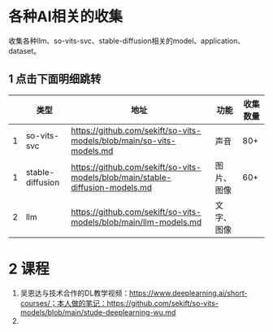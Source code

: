 # 各种AI相关的收集
收集各种llm、so-vits-svc、stable-diffusion相关的model、application、dataset。



## 1 点击下面明细跳转

|      | 类型             | 地址                                                         | 功能       | 收集数量 |
| ---- | ---------------- | ------------------------------------------------------------ | ---------- | -------- |
| 1    | so-vits-svc      | https://github.com/sekift/so-vits-models/blob/main/so-vits-models.md | 声音       | 80+      |
| 1    | stable-diffusion | https://github.com/sekift/so-vits-models/blob/main/stable-diffusion-models.md | 图片、图像 | 60+      |
| 2    | llm              | https://github.com/sekift/so-vits-models/blob/main/llm-models.md | 文字、图像 |          |

# 2 课程

1. 吴恩达与技术合作的DL教学视频：https://www.deeplearning.ai/short-courses/；本人做的笔记：https://github.com/sekift/so-vits-models/blob/main/stude-deeplearning-wu.md
2. 